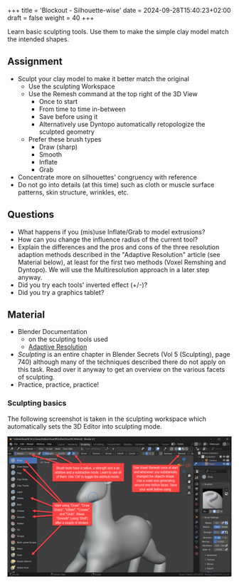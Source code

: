 +++
title = 'Blockout - Silhouette-wise'
date = 2024-09-28T15:40:23+02:00
draft = false
weight = 40
+++

Learn basic sculpting tools. Use them to make the simple clay model match the intended shapes.

## Assignment 

- Sculpt your clay model to make it better match the original
  - Use the sculpting Workspace
  - Use the Remesh command at the top right of the 3D View
    - Once to start
    - From time to time in-between
    - Save before using it
    - Alternatively use Dyntopo automatically retopologize the sculpted geometry
  - Prefer these brush types
    - Draw (sharp)
    - Smooth
    - Inflate
    - Grab
- Concentrate more on silhouettes' congruency with reference
- Do not go into details (at this time) such as cloth or muscle surface patterns, skin structure, wrinkles, etc.


## Questions

- What happens if you (mis)use Inflate/Grab to model extrusions?
- How can you change the influence radius of the current tool?
- Explain the differences and the pros and cons of the three resolution adaption methods described in the "Adaptive Resolution" article (see Material below), at least for the first two methods (Voxel Remshing and Dyntopo). We will use the Multiresolution approach in a later step anyway.
- Did you try each tools' inverted effect (+/-)?
- Did you try a graphics tablet?


## Material

- Blender Documentation
  - on the sculpting tools used
  - [Adaptive Resolution](https://docs.blender.org/manual/en/latest/sculpt_paint/sculpting/introduction/adaptive.html)
- _Sculpting_ is an entire chapter in Blender Secrets (Vol 5 (Sculpting), page 740) although many of the techniques described there do not apply on this task. Read over it anyway to get an overview on the various facets of sculpting.
- Practice, practice, practice!


### Sculpting basics

The following screenshot is taken in the sculpting workspace which automatically sets the 3D Editor into sculpting mode.

![Boolean](01_Sculpting.png)